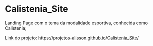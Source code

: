 # Calistenia_Site
Landing Page com o tema da modalidade esportiva, conhecida como Calistenia;

Link do projeto: https://projetos-alisson.github.io/Calistenia_Site/
